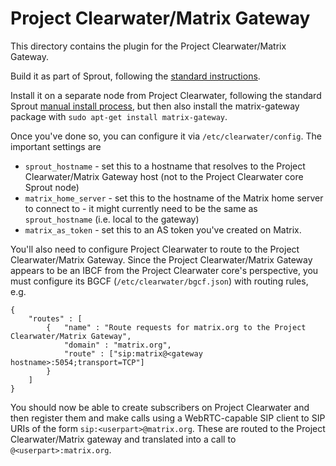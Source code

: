 # Project Clearwater/Matrix Gateway

This directory contains the plugin for the Project Clearwater/Matrix Gateway.

Build it as part of Sprout, following the [standard instructions](../../docs/Development.md).

Install it on a separate node from Project Clearwater, following the standard Sprout [manual install process](http://clearwater.readthedocs.org/en/latest/Manual_Install/), but then also install the matrix-gateway package with `sudo apt-get install matrix-gateway`.

Once you've done so, you can configure it via `/etc/clearwater/config`.  The important settings are

*   `sprout_hostname` - set this to a hostname that resolves to the Project Clearwater/Matrix Gateway host (not to the Project Clearwater core Sprout node)
*   `matrix_home_server` - set this to the hostname of the Matrix home server to connect to - it might currently need to be the same as `sprout_hostname` (i.e. local to the gateway)
*   `matrix_as_token` - set this to an AS token you've created on Matrix.

You'll also need to configure Project Clearwater to route to the Project Clearwater/Matrix Gateway.  Since the Project Clearwater/Matrix Gateway appears to be an IBCF from the Project Clearwater core's perspective, you must configure its BGCF (`/etc/clearwater/bgcf.json`) with routing rules, e.g.

```
{
    "routes" : [
        {   "name" : "Route requests for matrix.org to the Project Clearwater/Matrix Gateway",
            "domain" : "matrix.org",
            "route" : ["sip:matrix@<gateway hostname>:5054;transport=TCP"]
        }
    ]
}
```

You should now be able to create subscribers on Project Clearwater and then register them and make calls using a WebRTC-capable SIP client to SIP URIs of the form `sip:<userpart>@matrix.org`.  These are routed to the Project Clearwater/Matrix gateway and translated into a call to `@<userpart>:matrix.org`.
